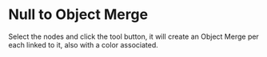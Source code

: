 # Null to Object Merge

Select the nodes and click the tool button, it will create an Object Merge per each linked to it, also with a color associated.
